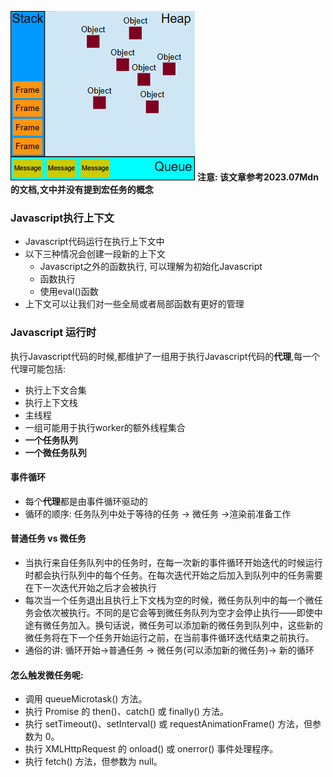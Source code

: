 
![Alt text](image.png)
**注意: 该文章参考2023.07Mdn的文档,文中并没有提到宏任务的概念**
### Javascript执行上下文

- Javascript代码运行在执行上下文中
- 以下三种情况会创建一段新的上下文
  - Javascript之外的函数执行, 可以理解为初始化Javascript
  - 函数执行
  - 使用eval()函数
- 上下文可以让我们对一些全局或者局部函数有更好的管理
  
### Javascript 运行时
执行Javascript代码的时候,都维护了一组用于执行Javascript代码的**代理**,每一个代理可能包括: 
-  执行上下文合集
-  执行上下文栈
-  主线程
-  一组可能用于执行worker的额外线程集合
-  **一个任务队列**
-  **一个微任务队列**
#### 事件循环
- 每个**代理**都是由事件循环驱动的
- 循环的顺序: 任务队列中处于等待的任务 -> 微任务 ->渲染前准备工作 

#### 普通任务 vs 微任务
- 当执行来自任务队列中的任务时，在每一次新的事件循环开始迭代的时候运行时都会执行队列中的每个任务。在每次迭代开始之后加入到队列中的任务需要在下一次迭代开始之后才会被执行
- 每次当一个任务退出且执行上下文栈为空的时候，微任务队列中的每一个微任务会依次被执行。不同的是它会等到微任务队列为空才会停止执行——即使中途有微任务加入。换句话说，微任务可以添加新的微任务到队列中，这些新的微任务将在下一个任务开始运行之前，在当前事件循环迭代结束之前执行。
- 通俗的讲:  循环开始->普通任务 -> 微任务(可以添加新的微任务)-> 新的循环

#### 怎么触发微任务呢: 
- 调用 queueMicrotask() 方法。
- 执行 Promise 的 then()、catch() 或 finally() 方法。
- 执行 setTimeout()、setInterval() 或 requestAnimationFrame() 方法，但参数为 0。
- 执行 XMLHttpRequest 的 onload() 或 onerror() 事件处理程序。
- 执行 fetch() 方法，但参数为 null。